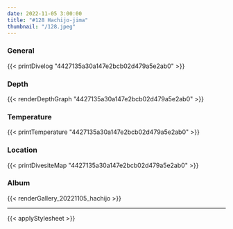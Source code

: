 ```yaml
---
date: 2022-11-05 3:00:00
title: "#128 Hachijo-jima"
thumbnail: "/128.jpeg"
---
```


### General

{{< printDivelog "4427135a30a147e2bcb02d479a5e2ab0" >}}

### Depth

{{< renderDepthGraph "4427135a30a147e2bcb02d479a5e2ab0" >}}

### Temperature

{{< printTemperature "4427135a30a147e2bcb02d479a5e2ab0" >}}

### Location

{{< printDivesiteMap "4427135a30a147e2bcb02d479a5e2ab0" >}}

### Album

{{< renderGallery_20221105_hachijo >}}

---

{{< applyStylesheet >}}
